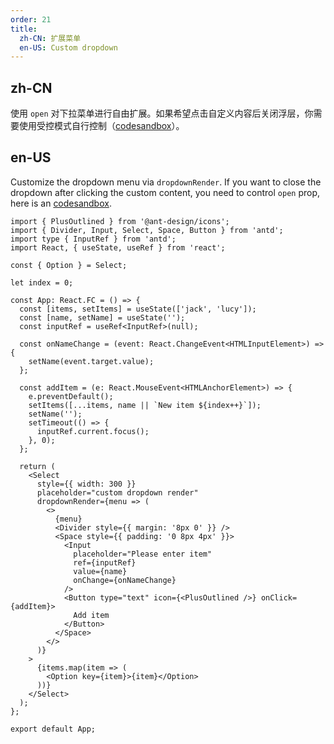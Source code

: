 ```yaml
---
order: 21
title:
  zh-CN: 扩展菜单
  en-US: Custom dropdown
---
```


## zh-CN

使用 `open` 对下拉菜单进行自由扩展。如果希望点击自定义内容后关闭浮层，你需要使用受控模式自行控制（[codesandbox](https://codesandbox.io/s/ji-ben-shi-yong-antd-4-21-7-forked-gnp4cy?file=/demo.js)）。

## en-US

Customize the dropdown menu via `dropdownRender`. If you want to close the dropdown after clicking the custom content, you need to control `open` prop, here is an [codesandbox](https://codesandbox.io/s/ji-ben-shi-yong-antd-4-21-7-forked-gnp4cy?file=/demo.js).

```tsx
import { PlusOutlined } from '@ant-design/icons';
import { Divider, Input, Select, Space, Button } from 'antd';
import type { InputRef } from 'antd';
import React, { useState, useRef } from 'react';

const { Option } = Select;

let index = 0;

const App: React.FC = () => {
  const [items, setItems] = useState(['jack', 'lucy']);
  const [name, setName] = useState('');
  const inputRef = useRef<InputRef>(null);

  const onNameChange = (event: React.ChangeEvent<HTMLInputElement>) => {
    setName(event.target.value);
  };

  const addItem = (e: React.MouseEvent<HTMLAnchorElement>) => {
    e.preventDefault();
    setItems([...items, name || `New item ${index++}`]);
    setName('');
    setTimeout(() => {
      inputRef.current.focus();
    }, 0);
  };

  return (
    <Select
      style={{ width: 300 }}
      placeholder="custom dropdown render"
      dropdownRender={menu => (
        <>
          {menu}
          <Divider style={{ margin: '8px 0' }} />
          <Space style={{ padding: '0 8px 4px' }}>
            <Input
              placeholder="Please enter item"
              ref={inputRef}
              value={name}
              onChange={onNameChange}
            />
            <Button type="text" icon={<PlusOutlined />} onClick={addItem}>
              Add item
            </Button>
          </Space>
        </>
      )}
    >
      {items.map(item => (
        <Option key={item}>{item}</Option>
      ))}
    </Select>
  );
};

export default App;
```
